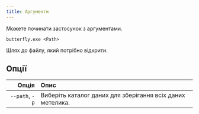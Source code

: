 ```yaml
---
title: Аргументи
---
```


Можете починати застосунок з аргументами.

`butterfly.exe <Path>`

Шлях до файлу, який потрібно відкрити.

## Опції

|          Опція | Опис                                                                       |
| -------------: | :------------------------------------------------------------------------- |
| `--path`, `-p` | Виберіть каталог даних для зберігання всіх даних метелика. |
